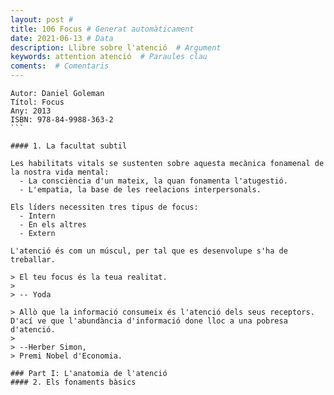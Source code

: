 ```yaml
---
layout: post # 
title: 106 Focus # Generat automàticament
date: 2021-06-13 # Data
description: Llibre sobre l'atenció  # Argument
keywords: attention atenció  # Paraules clau
coments:  # Comentaris
---
```


````code
Autor: Daniel Goleman
Títol: Focus
Any: 2013
ISBN: 978-84-9988-363-2
```

#### 1. La facultat subtil

Les habilitats vitals se sustenten sobre aquesta mecànica fonamenal de la nostra vida mental:
  - La consciència d'un mateix, la quan fonamenta l'atugestió.
  - L'empatia, la base de les reelacions interpersonals.

Els líders necessiten tres tipus de focus:
  - Intern
  - En els altres
  - Extern

L'atenció és com un múscul, per tal que es desenvolupe s'ha de treballar.

> El teu focus és la teua realitat.
>
> -- Yoda

> Allò que la informació consumeix és l'atenció dels seus receptors. D'ací ve que l'abundància d'informació done lloc a una pobresa d'atenció.
>
> --Herber Simon, 
> Premi Nobel d'Economia.

### Part I: L'anatomia de l'atenció
#### 2. Els fonaments bàsics

